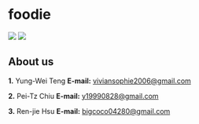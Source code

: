 # foodie 
![](https://i.imgur.com/CiD8I4p.png)
![](https://i.imgur.com/QUb1stC.png)
## About us

__1.__ Yung-Wei Teng
__E-mail:__ viviansophie2006@gmail.com

__2.__ Pei-Tz Chiu
__E-mail:__ y19990828@gmail.com

__3.__ Ren-jie Hsu
__E-mail:__ bigcoco04280@gmail.com


